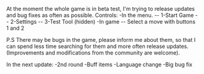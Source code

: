At the moment the whole game is in beta test, I'm trying to release updates and bug fixes as often as possible.
Controls:
-In the menu.
-- 1-Start Game
-- 2-Settings
-- 3-Test Tool (hidden)
-In game
-- Select a move with buttons 1 and 2

P.S 
There may be bugs in the game, please inform me about them, so that I can spend less time searching for them and more often release updates.
(Improvements and modifications from the community are welcome).

In the next update:
-2nd round
-Buff items
-Language change
-Big bug fix
